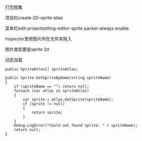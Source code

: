 

打包图集

项目栏create-2D-sprite atlas

菜单栏edit-projectsetting-editor-sprite packer-always enable

inspector里把图片所在文件夹拖入

图片类型要是sprite 2d

动态加载

```
public SpriteAtlas[] spriteAtlas;

public Sprite GetSpriteByName(string spriteName)
{
    if (spriteName == "") return null;
    foreach (var atlas in spriteAtlas)
    {
        var sprite = atlas.GetSprite(spriteName);
        if (sprite != null)
        {
            return sprite;
        }
    }
    Debug.LogError("Could not found sprite: " + spriteName);
    return null;
}
```

